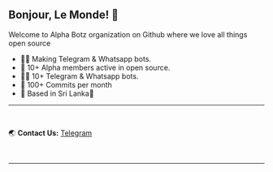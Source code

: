 ## Bonjour, Le Monde! 👋
Welcome to Alpha Botz organization on Github where we love all things open source

* 🙋‍♀️ Making Telegram & Whatsapp bots.
* 🌈 10+ Alpha members active in open source.
* 👩‍💻 10+ Telegram & Whatsapp bots.
* 🧙 100+ Commits per month
* 🎃 Based in Sri Lanka🌴

---

<br/>

🌏 **Contact Us:** [Telegram](https://t.me/alphatm_botz)

<br/>

---
